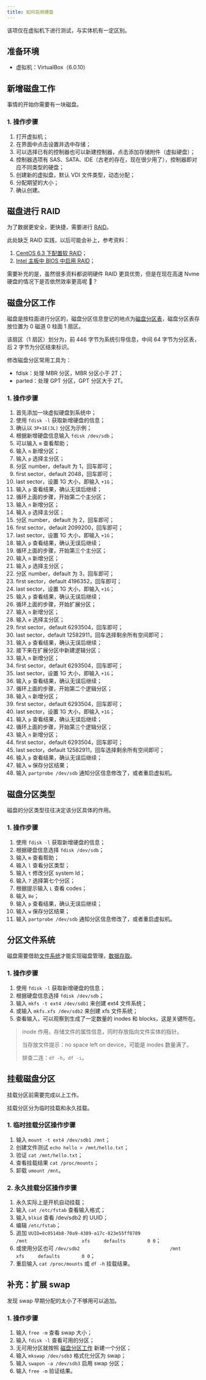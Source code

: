 ```yaml
---
title: 如何启用硬盘
---
```


该项仅在虚拟机下进行测试，与实体机有一定区别。



## 准备环境

+ 虚拟机：VirtualBox（6.0.10）



## 新增磁盘工作

事情的开始你需要有一块磁盘。

### 1. 操作步骤

1. 打开虚拟机；
2. 在界面中点击设置并选中存储；
3. 可以选择已有的控制器也可以新建控制器，点击添加存储附件（虚拟硬盘）；
4. 控制器选项有 SAS、SATA、IDE（古老的存在，现在很少用了），控制器即对应不同类型的硬盘；
5. 创建新的虚拟盘，默认 VDI 文件类型，动态分配；
6. 分配期望的大小；
7. 确认创建。



## 磁盘进行 RAID

为了数据更安全，更快捷，需要进行 [RAID](/os/linux/raid.html)。

此处缺乏 RAID 实践，以后可能会补上，参考资料：

1. [CentOS 6.3 下配置软 RAID](http://www.iyunwei.com/docs/sysadmin_command/CentOS6.3%E4%B8%8B%E9%85%8D%E7%BD%AE%E8%BD%AFRAID.pdf)；
2. [Intel 主板中 BIOS 中启用 RAID](https://www.intel.cn/content/www/cn/zh/support/articles/000006748/boards-and-kits/desktop-boards.html)；

需要补充的是，虽然很多资料都说明硬件 RAID 更具优势，但是在现在高速 Nvme 硬盘的情况下是否依然效率更高呢 :boy:？



## 磁盘分区工作

磁盘是按柱面进行分区的，磁盘分区信息登记的地点为[磁盘分区表](https://zh.wikipedia.org/wiki/%E4%B8%BB%E5%BC%95%E5%AF%BC%E8%AE%B0%E5%BD%95)，磁盘分区表存放位置为 0 磁道 0 柱面 1 扇区。

该扇区（1 扇区）划分为，前 446 字节为系统引导信息，中间 64 字节为分区表，后 2 字节为分区结束标识。

修改磁盘分区常用工具为：

+ fdisk：处理 MBR 分区，MBR 分区小于 2T；
+ parted：处理 GPT 分区，GPT 分区大于 2T。

### 1. 操作步骤

1. 首先添加一块虚拟硬盘到系统中；
2. 使用 `fdisk -l` 获取新增硬盘的信息；
3. 确认以 `3P+1E(3L)` 分区为示例；
4. 根据新增硬盘信息输入 `fdisk /dev/sdb`；
5. 可以输入 `m` 查看帮助；
6. 输入 `n` 新增分区；
7. 输入 `p` 选择主分区；
8. 分区 number，default 为 1，回车即可；
9. first sector，default 2048，回车即可；
10. last sector，设置 1G 大小，即输入 `+1G`；
11. 输入 `p` 查看结果，确认无误后继续；
12. 循环上面的步骤，开始第二个主分区；
13. 输入 `n` 新增分区；
14. 输入 `p` 选择主分区；
15. 分区 number，default 为 2，回车即可；
16. first sector，default 2099200，回车即可；
17. last sector，设置 1G 大小，即输入 `+1G`；
18. 输入 `p` 查看结果，确认无误后继续；
19. 循环上面的步骤，开始第三个主分区；
20. 输入 `n` 新增分区；
21. 输入 `p` 选择主分区；
22. 分区 number，default 为 3，回车即可；
23. first sector，default 4196352，回车即可；
24. last sector，设置 1G 大小，即输入 `+1G`；
25. 输入 `p` 查看结果，确认无误后继续；
26. 循环上面的步骤，开始扩展分区；
27. 输入 `n` 新增分区；
28. 输入 `e` 选择主分区；
29. first sector，default 6293504，回车即可；
30. last sector，default 12582911，回车选择剩余所有空间即可；
31. 输入 `p` 查看结果，确认无误后继续；
32. 接下来在扩展分区中新建逻辑分区；
33. 输入 `n` 新增分区；
34. first sector，default 6293504，回车即可；
35. last sector，设置 1G 大小，即输入 `+1G`；
36. 输入 `p` 查看结果，确认无误后继续；
37. 循环上面的步骤，开始第二个逻辑分区；
38. 输入 `n` 新增分区；
39. first sector，default 6293504，回车即可；
40. last sector，设置 1G 大小，即输入 `+1G`；
41. 输入 `p` 查看结果，确认无误后继续；
42. 循环上面的步骤，开始第三个逻辑分区；
43. 输入 `n` 新增分区；
44. first sector，default 6293504，回车即可；
45. last sector，default 12582911，回车选择剩余所有空间即可；
46. 输入 `p` 查看结果，确认无误后继续；
47. 输入 `w` 保存分区结果；
48. 输入 `partprobe /dev/sdb` 通知分区信息修改了，或者重启虚拟机。



## 磁盘分区类型

磁盘的分区类型往往决定该分区具体的作用。

### 1. 操作步骤

1. 使用 `fdisk -l` 获取新增硬盘的信息；
2. 根据硬盘信息选择 `fdisk /dev/sdb`；
3. 输入 `m` 查看帮助；
4. 输入 `l` 查看分区类型；
5. 输入 `t` 修改分区 system Id；
6. 输入 `7` 选择第七个分区；
7. 根据提示输入 `L` 查看 codes；
8. 输入 `8e`；
9. 输入 `p` 查看结果，确认无误后继续；
10. 输入 `w` 保存分区结果；
11. 输入 `partprobe /dev/sdb` 通知分区信息修改了，或者重启虚拟机。



## 分区文件系统

磁盘需要借助[文件系统](https://zh.wikipedia.org/wiki/%E6%96%87%E4%BB%B6%E7%B3%BB%E7%BB%9F)才能实现磁盘管理，[数据存取](/computer/data-write.html)。

### 1. 操作步骤

1. 使用 `fdisk -l` 获取新增硬盘的信息；
2. 根据硬盘信息选择 `fdisk /dev/sdb`；
3. 输入 `mkfs -t ext4 /dev/sdb1` 来创建 ext4 文件系统；
4. 或输入 `mkfs.xfs /dev/sdb2` 来创建 xfs 文件系统；
5. 查看输入，可以观察到生成了一定数量的 inodes 和 blocks，这是关键所在。

> inode 作用，存储文件的属性信息，同时存放指向文件实体的指针。
>
> 当存放文件提示：no space left on device，可能是 inodes 数量满了。
>
> 排查二连：`df -h`，`df -i`。



## 挂载磁盘分区

挂载分区前需要完成以上工作。

挂载分区分为临时挂载和永久挂载。

### 1. 临时挂载分区操作步骤

1. 输入 `mount -t ext4 /dev/sdb1 /mnt`；
2. 创建文件测试 `echo hello > /mnt/hello.txt`；
3. 验证 `cat /mnt/hello.txt`；
4. 查看挂载结果 `cat /proc/mounts`；
5. 卸载 `umount /mnt`。

### 2. 永久挂载分区操作步骤

1. 永久实际上是开机自动挂载；
2. 输入 `cat /etc/fstab` 查看输入格式；
3. 输入 `blkid` 查看 /dev/sdb2 的 UUID；
4. 编辑 `/etc/fstab`；
5. 追加 `UUID=8c0514b8-70a9-4389-a17c-823e55ff8789                                 /mnt                    xfs     defaults        0 0`；
6. 或使用分区也可 `/dev/sdb2                                 /mnt                    xfs     defaults        0 0`；
7. 重启输入 `cat /proc/mounts` 或 `df -h` 挂载结果。



## 补充：扩展 swap

发现 swap 早期分配的太小了不够用可以追加。

### 1. 操作步骤

1. 输入 `free -m` 查看 swap 大小；
2. 输入 `fdisk -l` 查看可用的分区；
3. 无可用分区就按照 [磁盘分区工作](/os/linux/how-to-enable-the-hard-disk.html#磁盘分区工作) 新建一个分区；
4. 输入 `mkswap /dev/sdb3` 格式化分区为 swap；
5. 输入 `swapon -a /dev/sdb3` 启用 swap 分区；
6. 输入 `free -m` 验证结果。



